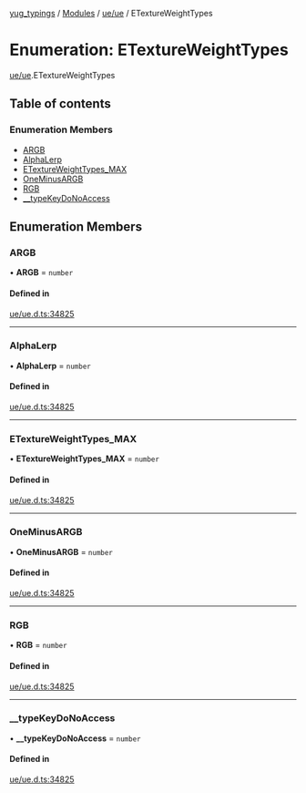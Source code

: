 [yug_typings](../README.md) / [Modules](../modules.md) / [ue/ue](../modules/ue_ue.md) / ETextureWeightTypes

# Enumeration: ETextureWeightTypes

[ue/ue](../modules/ue_ue.md).ETextureWeightTypes

## Table of contents

### Enumeration Members

- [ARGB](ue_ue.ETextureWeightTypes.md#argb)
- [AlphaLerp](ue_ue.ETextureWeightTypes.md#alphalerp)
- [ETextureWeightTypes\_MAX](ue_ue.ETextureWeightTypes.md#etextureweighttypes_max)
- [OneMinusARGB](ue_ue.ETextureWeightTypes.md#oneminusargb)
- [RGB](ue_ue.ETextureWeightTypes.md#rgb)
- [\_\_typeKeyDoNoAccess](ue_ue.ETextureWeightTypes.md#__typekeydonoaccess)

## Enumeration Members

### ARGB

• **ARGB** = `number`

#### Defined in

[ue/ue.d.ts:34825](https://github.com/YugMetaverse/yug_typings/blob/b7d9b19/ue/ue.d.ts#L34825)

___

### AlphaLerp

• **AlphaLerp** = `number`

#### Defined in

[ue/ue.d.ts:34825](https://github.com/YugMetaverse/yug_typings/blob/b7d9b19/ue/ue.d.ts#L34825)

___

### ETextureWeightTypes\_MAX

• **ETextureWeightTypes\_MAX** = `number`

#### Defined in

[ue/ue.d.ts:34825](https://github.com/YugMetaverse/yug_typings/blob/b7d9b19/ue/ue.d.ts#L34825)

___

### OneMinusARGB

• **OneMinusARGB** = `number`

#### Defined in

[ue/ue.d.ts:34825](https://github.com/YugMetaverse/yug_typings/blob/b7d9b19/ue/ue.d.ts#L34825)

___

### RGB

• **RGB** = `number`

#### Defined in

[ue/ue.d.ts:34825](https://github.com/YugMetaverse/yug_typings/blob/b7d9b19/ue/ue.d.ts#L34825)

___

### \_\_typeKeyDoNoAccess

• **\_\_typeKeyDoNoAccess** = `number`

#### Defined in

[ue/ue.d.ts:34825](https://github.com/YugMetaverse/yug_typings/blob/b7d9b19/ue/ue.d.ts#L34825)
